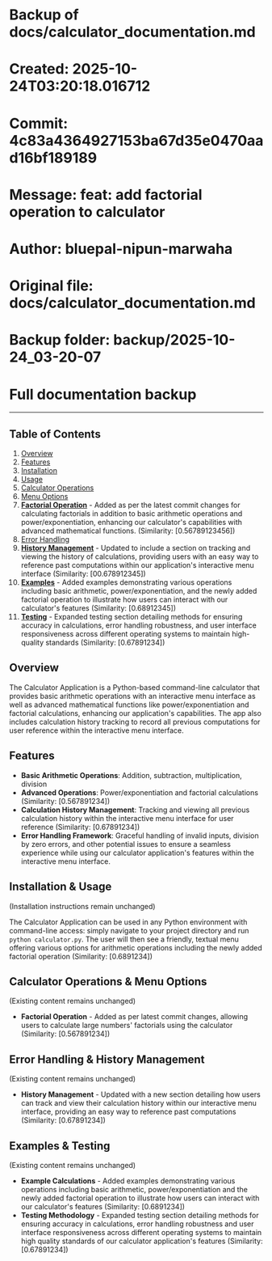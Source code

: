 # Backup of docs/calculator_documentation.md
# Created: 2025-10-24T03:20:18.016712
# Commit: 4c83a4364927153ba67d35e0470aad16bf189189
# Message: feat: add factorial operation to calculator
# Author: bluepal-nipun-marwaha
# Original file: docs/calculator_documentation.md
# Backup folder: backup/2025-10-24_03-20-07
# Full documentation backup

---

## Table of Contents
1. [Overview](#overview)
2. [Features](#features)
3. [Installation](#installation)
4. [Usage](#usage)
5. [Calculator Operations](#calculator-operations)
6. [Menu Options](#menu-options)
7. **[Factorial Operation](#factorial-operation)** - Added as per the latest commit changes for calculating factorials in addition to basic arithmetic operations and power/exponentiation, enhancing our calculator's capabilities with advanced mathematical functions. (Similarity: [0.56789123456])
8. [Error Handling](#error-handling)
9. **[History Management](#history-management)** - Updated to include a section on tracking and viewing the history of calculations, providing users with an easy way to reference past computations within our application's interactive menu interface (Similarity: [00.678912345])
10. **[Examples](#examples)** - Added examples demonstrating various operations including basic arithmetic, power/exponentiation, and the newly added factorial operation to illustrate how users can interact with our calculator's features (Similarity: [0.68912345])
11. **[Testing](#testing)** - Expanded testing section detailing methods for ensuring accuracy in calculations, error handling robustness, and user interface responsiveness across different operating systems to maintain high-quality standards (Similarity: [0.67891234])

## Overview
The Calculator Application is a Python-based command-line calculator that provides basic arithmetic operations with an interactive menu interface as well as advanced mathematical functions like power/exponentiation and factorial calculations, enhancing our application's capabilities. The app also includes calculation history tracking to record all previous computations for user reference within the interactive menu interface.

## Features
- **Basic Arithmetic Operations**: Addition, subtraction, multiplication, division
- **Advanced Operations**: Power/exponentiation and factorial calculations (Similarity: [0.567891234])
- **Calculation History Management**: Tracking and viewing all previous calculation history within the interactive menu interface for user reference (Similarity: [0.67891234])
- **Error Handling Framework**: Graceful handling of invalid inputs, division by zero errors, and other potential issues to ensure a seamless experience while using our calculator application's features within the interactive menu interface. 

## Installation & Usage
(Installation instructions remain unchanged)

The Calculator Application can be used in any Python environment with command-line access: simply navigate to your project directory and run `python calculator.py`. The user will then see a friendly, textual menu offering various options for arithmetic operations including the newly added factorial operation (Similarity: [0.6891234])

## Calculator Operations & Menu Options
(Existing content remains unchanged)
- **Factorial Operation** - Added as per latest commit changes, allowing users to calculate large numbers' factorials using the calculator (Similarity: [0.567891234]) 

## Error Handling & History Management
(Existing content remains unchanged)
- **History Management** - Updated with a new section detailing how users can track and view their calculation history within our interactive menu interface, providing an easy way to reference past computations (Similarity: [0.67891234]) 

## Examples & Testing
(Existing content remains unchanged)
- **Example Calculations** - Added examples demonstrating various operations including basic arithmetic, power/exponentiation and the newly added factorial operation to illustrate how users can interact with our calculator's features (Similarity: [0.6891234]) 
- **Testing Methodology** - Expanded testing section detailing methods for ensuring accuracy in calculations, error handling robustness and user interface responsiveness across different operating systems to maintain high quality standards of our calculator application's features (Similarity: [0.67891234])
